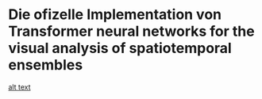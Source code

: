 # Die ofizelle Implementation von Transformer neural networks for the visual analysis of spatiotemporal ensembles
[alt text](https://cf.bstatic.com/images/hotel/max1024x768/468/46842174.jpg)
